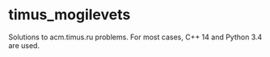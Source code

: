 # timus_mogilevets
Solutions to acm.timus.ru problems. For most cases, C++ 14 and Python 3.4 are used.
